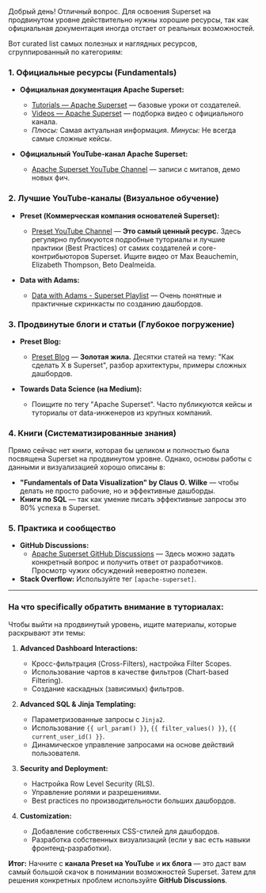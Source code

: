 Добрый день! Отличный вопрос. Для освоения Superset на продвинутом уровне действительно нужны хорошие ресурсы, так как официальная документация иногда отстает от реальных возможностей.

Вот curated list самых полезных и наглядных ресурсов, сгруппированный по категориям:

### 1. Официальные ресурсы (Fundamentals)

*   **Официальная документация Apache Superset:**
    *   [Tutorials — Apache Superset](https://superset.apache.org/docs/tutorials) — базовые уроки от создателей.
    *   [Videos — Apache Superset](https://superset.apache.org/docs/videos) — подборка видео с официального канала.
    *   *Плюсы:* Самая актуальная информация. *Минусы:* Не всегда самые сложные кейсы.

*   **Официальный YouTube-канал Apache Superset:**
    *   [Apache Superset YouTube Channel](https://www.youtube.com/c/ApacheSuperset) — записи с митапов, демо новых фич.

### 2. Лучшие YouTube-каналы (Визуальное обучение)

*   **Preset (Коммерческая компания основателей Superset):**
    *   [Preset YouTube Channel](https://www.youtube.com/c/PresetIO) — **Это самый ценный ресурс.** Здесь регулярно публикуются подробные туториалы и лучшие практики (Best Practices) от самих создателей и core-контрибьюторов Superset. Ищите видео от Max Beauchemin, Elizabeth Thompson, Beto Dealmeida.

*   **Data with Adams:**
    *   [Data with Adams - Superset Playlist](https://www.youtube.com/playlist?list=PLTP_wg-pA-1eTxL7uXSW16i3Ba51F4hnH) — Очень понятные и практичные скринкасты по созданию дашбордов.

### 3. Продвинутые блоги и статьи (Глубокое погружение)

*   **Preset Blog:**
    *   [Preset Blog](https://preset.io/blog/) — **Золотая жила.** Десятки статей на тему: "Как сделать X в Superset", разбор архитектуры, примеры сложных дашбордов.

*   **Towards Data Science (на Medium):**
    *   Поищите по тегу "Apache Superset". Часто публикуются кейсы и туториалы от data-инженеров из крупных компаний.

### 4. Книги (Систематизированные знания)

Прямо сейчас нет книги, которая бы целиком и полностью была посвящена Superset на продвинутом уровне. Однако, основы работы с данными и визуализацией хорошо описаны в:
*   **"Fundamentals of Data Visualization" by Claus O. Wilke** — чтобы делать не просто рабочие, но и эффективные дашборды.
*   **Книги по SQL** — так как умение писать эффективные запросы это 80% успеха в Superset.

### 5. Практика и сообщество

*   **GitHub Discussions:**
    *   [Apache Superset GitHub Discussions](https://github.com/apache/superset/discussions) — Здесь можно задать конкретный вопрос и получить ответ от разработчиков. Просмотр чужих обсуждений невероятно полезен.
*   **Stack Overflow:** Используйте тег `[apache-superset]`.

---

### На что specifically обратить внимание в туториалах:

Чтобы выйти на продвинутый уровень, ищите материалы, которые раскрывают эти темы:

1.  **Advanced Dashboard Interactions:**
    *   Кросс-фильтрация (Cross-Filters), настройка Filter Scopes.
    *   Использование чартов в качестве фильтров (Chart-based Filtering).
    *   Создание каскадных (зависимых) фильтров.

2.  **Advanced SQL & Jinja Templating:**
    *   Параметризованные запросы с `Jinja2`.
    *   Использование `{{ url_param() }}`, `{{ filter_values() }}`, `{{ current_user_id() }}`.
    *   Динамическое управление запросами на основе действий пользователя.

3.  **Security and Deployment:**
    *   Настройка Row Level Security (RLS).
    *   Управление ролями и разрешениями.
    *   Best practices по производительности больших дашбордов.

4.  **Customization:**
    *   Добавление собственных CSS-стилей для дашбордов.
    *   Разработка собственных визуализаций (если у вас есть навыки фронтенд-разработки).

**Итог:** Начните с **канала Preset на YouTube** и **их блога** — это даст вам самый большой скачок в понимании возможностей Superset. Затем для решения конкретных проблем используйте **GitHub Discussions**.
